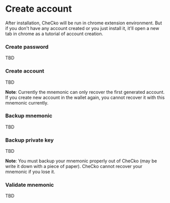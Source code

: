 # Create account

After installation, CheCko will be run in chrome extension environment. But if you don't have any account created or you just install it, it'll open a new tab in chrome as a tutorial of account creation.

### Create password

TBD

### Create account

TBD

**Note**: Currently the mnemonic can only recover the first generated account. If you create new account in the wallet again, you cannot recover it with this mnemonic currently.

### Backup mnemonic

TBD

### Backup private key

TBD

**Note**: You must backup your mnemonic properly out of CheCko (may be write it down with a piece of paper). CheCko cannot recover your mnemonic if you lose it.

### Validate mnemonic

TBD
